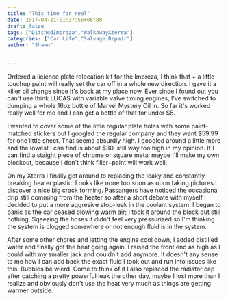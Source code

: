 ```yaml
---
title: "This time for real"
date: 2017-04-21T01:37:56+08:00
draft: false
tags: ["DitchedImpreza","WalkAwayXterra"]
categories: ["Car Life","Salvage Repair"]
author: "Shawn"


---
```


Ordered a licience plate relocation kit for the Impreza, I think that + a little touchup paint will really set the car off in a whole new direction. I gave it a killer oil change since it's back at my place now. Ever since I found out you can't use think LUCAS with variable valve timing engines, I've switched to dumping a whole 16oz bottle of Marvel Mystery Oil in. So far it's worked really well for me and I can get a bottle of that for under $5.

I wanted to cover some of the little regular plate holes with some paint-matched stickers but I googled the regular company and they want $59.99 for one little sheet. That seems absurdly high. I googled around a little more and the lowest I can find is about $30, still way too high in my opinion. If I can find a staight piece of chrome or square metal maybe I'll make my own blockout, because I don't think filler+paint will work well.


On my Xterra I finally got around to replacing the leaky and constantly breaking heater plastic. Looks like none too soon as upon taking pictures I discover a nice big crack forming. Passangers have noticed the occasional drip still comming from the heater so after a short debate with myself I decided to put a more aggresive stop-leak in the coolant system. I began to panic as the car ceased blowing warm air; I took it around the block but still nothing. Sqeezing the hoses it didn't feel very pressurized so I'm thinking the system is clogged somewhere or not enough fluid is in the system.

After some other chores and letting the engine cool down, I added distilled water and finally got the heat going again. I raised the front end as high as I could with my smaller jack and couldn't add anymore. It doesn't any sense to me how I can add back the exact fluid I took out and run into issues like this. Bubbles be wierd. Come to think of it I also replaced the radiator cap after catching a pretty powerful leak the other day, maybe I lost more than I realize and obviously don't use the heat very much as things are getting warmer outside.